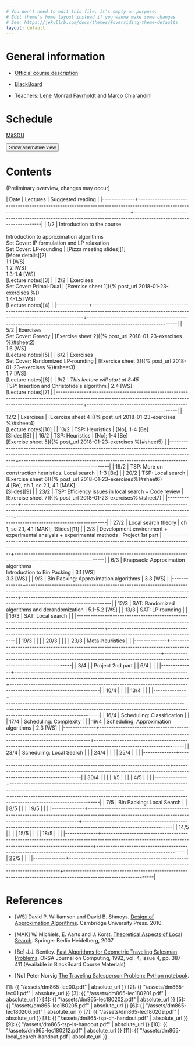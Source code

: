 ```yaml
---
# You don't need to edit this file, it's empty on purpose.
# Edit theme's home layout instead if you wanna make some changes
# See: https://jekyllrb.com/docs/themes/#overriding-theme-defaults
layout: default
---
```



# General information

- [Official course description](http://natfak.sdu.dk/laeseplan/kursusbeskrivelse.php?kursuskode=DM865&lang=en)

- [BlackBoard](https://e-learn.sdu.dk/webapps/blackboard/execute/courseMain?course_id=_386519_1)

- Teachers: [Lene Monrad Favrholdt](http://www.imada.sdu.dk/~lenem/) and [Marco Chiarandini](http://www.imada.sdu.dk/~marco)


# Schedule

<a href="https://mitsdu.sdu.dk/skema/activity/15020201/f18">MitSDU</a>

<button onclick="myFunction('Demo1')" class="w3-btn w3-cell w3-left-align">Show alternative view <i class="fa fa-caret-down"></i></button>
<div id="Demo1" class="w3-container w3-hide">

<div class="w3-responsive">
<div w3-include-html="./assets/timetable.html"></div>
<script>
w3.includeHTML();
</script>
</div>

</div>



# Contents 

(Preliminary overview, changes may occur)

| Date         | Lectures  	                                                                                                                                     | Suggested reading   	                                                                                       |
|--------------+--------------------------------------------------------------------------------------------------------------------------------------------------------+--------------------------------------------------------------------------------------------------------------------|
| <!--L--> 1/2 | Introduction to the course<br><br> Introduction to approximation algorithms<br> Set Cover: IP formulation and LP relaxation<br> Set Cover: LP-rounding | [Pizza meeting slides][1]<br>[More details][2]<br> 1.1 [WS]<br> 1.2 [WS]<br> 1.3-1.4 [WS] <br> [Lecture notes][3]  |
| <!--L--> 2/2 | Exercises <br> Set Cover: Primal-Dual                                                                                                                  | [Exercise sheet 1]({% post_url 2018-01-23-exercises %})<br> 1.4-1.5 [WS] <br> [Lecture notes][4]                   |
|--------------+--------------------------------------------------------------------------------------------------------------------------------------------------------+--------------------------------------------------------------------------------------------------------------------|
| <!--L--> 5/2 | Exercises  <br> Set Cover: Greedy                                                                                                                      | [Exercise sheet 2]({% post_url 2018-01-23-exercises %}#sheet2) <br> 1.6 [WS]  <br> [Lecture notes][5]              |
| <!--L--> 6/2 | Exercises <br> Set Cover: Randomized LP-rounding                                                                                                       | [Exercise sheet 3]({% post_url 2018-01-23-exercises %}#sheet3) <br> 1.7 [WS]  <br> [Lecture notes][6]              |
| <!--L--> 9/2 | *This lecture will start at 8:45* <br> TSP: Insertion and Christofide's algorithm                                                                      | 2.4 [WS] <br> [Lecture notes][7]                                                                                   |
|--------------+--------------------------------------------------------------------------------------------------------------------------------------------------------+--------------------------------------------------------------------------------------------------------------------|
| 12/2         | Exercises                                                                                                                                              | [Exercise sheet 4]({% post_url 2018-01-23-exercises %}#sheet4)  <br> [Lecture notes][10]                           |
| 13/2         | TSP: Heuristics                                                                                                                                        | [No]; 1-4 [Be]<br> [Slides][8]                                                                                     |
| 16/2         | TSP: Heuristics                                                                                                                                        | [No]; 1-4 [Be] <br> [Exercise sheet 5]({% post_url 2018-01-23-exercises %}#sheet5)                                 |
|--------------+--------------------------------------------------------------------------------------------------------------------------------------------------------+--------------------------------------------------------------------------------------------------------------------|
| 19/2         | TSP: More on construction heuristics. Local search                                                                                                     | 1-3 [Be]                                                                                                           |
| 20/2         | TSP: Local search                                                                                                                                      | [Exercise sheet 6]({% post_url 2018-01-23-exercises%}#sheet6) <br>4 [Be], ch 1, sc 2.1, 4.1 [MAK] <br> [Slides][9] |
| 23/2         | TSP: Efficiency issues in local search + Code review                                                                                                   | [Exercise sheet 7]({% post_url 2018-01-23-exercises%}#sheet7)                                                      |
|--------------+--------------------------------------------------------------------------------------------------------------------------------------------------------+--------------------------------------------------------------------------------------------------------------------|
| 27/2         | Local search theory                                                                                                                                    | ch 1, sc 2.1, 4.1 [MAK]; [Slides][11]                                                                              |
| 2/3          | Development environment + experimental analysis + experimental methods                                                                                 | Project 1st part                                                                                                   |
|--------------+--------------------------------------------------------------------------------------------------------------------------------------------------------+--------------------------------------------------------------------------------------------------------------------|
| 6/3          | Knapsack: Approximation algorithms <br> Introduction to Bin Packing                                                                                    | 3.1 [WS] <br> 3.3 [WS]                                                                                             |
| 9/3          | Bin Packing: Approximation algorithms                                                                                                                  | 3.3 [WS]                                                                                                           |
|--------------+--------------------------------------------------------------------------------------------------------------------------------------------------------+--------------------------------------------------------------------------------------------------------------------|
| 12/3         | SAT: Randomized algorithms and derandomization                                                                                                         | 5.1-5.2 [WS]                                                                                                       |
| 13/3         | SAT: LP rounding                                                                                                                                       |                                                                                                                    |
| 16/3         | SAT: Local search                                                                                                                                      |                                                                                                                    |
|--------------+--------------------------------------------------------------------------------------------------------------------------------------------------------+--------------------------------------------------------------------------------------------------------------------|
| 19/3         |                                                                                                                                                        |                                                                                                                    |
| 20/3         | <!--- M --->                                                                                                                                           |                                                                                                                    |
| 23/3         | Meta-heuristics                                                                                                                                        |                                                                                                                    |
|--------------+--------------------------------------------------------------------------------------------------------------------------------------------------------+--------------------------------------------------------------------------------------------------------------------|
| 3/4          |                                                                                                                                                        | Project 2nd part                                                                                                   |
| 6/4          |                                                                                                                                                        |                                                                                                                    |
|--------------+--------------------------------------------------------------------------------------------------------------------------------------------------------+--------------------------------------------------------------------------------------------------------------------|
| 10/4         |                                                                                                                                                        |                                                                                                                    |
| 13/4         |                                                                                                                                                        |                                                                                                                    |
|--------------+--------------------------------------------------------------------------------------------------------------------------------------------------------+--------------------------------------------------------------------------------------------------------------------|
| 16/4         | Scheduling: Classification                                                                                                                             |                                                                                                                    |
| 17/4         | Scheduling: Complexity                                                                                                                                 |                                                                                                                    |
| 19/4         | Scheduling: Approximation algorithms                                                                                                                   | 2.3 [WS]                                                                                                           |
|--------------+--------------------------------------------------------------------------------------------------------------------------------------------------------+--------------------------------------------------------------------------------------------------------------------|
| 23/4         | Scheduling: Local Search                                                                                                                               |                                                                                                                    |
| 24/4         |                                                                                                                                                        |                                                                                                                    |
| 25/4         |                                                                                                                                                        |                                                                                                                    |
|--------------+--------------------------------------------------------------------------------------------------------------------------------------------------------+--------------------------------------------------------------------------------------------------------------------|
| 30/4         |                                                                                                                                                        |                                                                                                                    |
| 1/5          |                                                                                                                                                        |                                                                                                                    |
| 4/5          |                                                                                                                                                        |                                                                                                                    |
|--------------+--------------------------------------------------------------------------------------------------------------------------------------------------------+--------------------------------------------------------------------------------------------------------------------|
| 7/5          | Bin Packing: Local Search                                                                                                                              |                                                                                                                    |
| 8/5          |                                                                                                                                                        |                                                                                                                    |
| 9/5          |                                                                                                                                                        |                                                                                                                    |
|--------------+--------------------------------------------------------------------------------------------------------------------------------------------------------+--------------------------------------------------------------------------------------------------------------------|
| 14/5         |                                                                                                                                                        |                                                                                                                    |
| 15/5         |                                                                                                                                                        |                                                                                                                    |
| 18/5         |                                                                                                                                                        |                                                                                                                    |
|--------------+--------------------------------------------------------------------------------------------------------------------------------------------------------+--------------------------------------------------------------------------------------------------------------------|
| 22/5         |                                                                                                                                                        |                                                                                                                    |
|--------------+--------------------------------------------------------------------------------------------------------------------------------------------------------+--------------------------------------------------------------------------------------------------------------------|





# References 

- [WS] David P. Williamson and David
  B. Shmoys. [Design of Approximation Algorithms](http://www.designofapproxalgs.com/). Cambridge
  University Press. 2010.

- [MAK] W. Michiels, E. Aarts and J. Korst. [Theoretical Aspects of Local Search](http://dx.doi.org/10.1007/978-3-540-35854-1). Springer Berlin Heidelberg, 2007

- [Be]
  J.J. Bentley. [Fast Algorithms for Geometric Traveling Salesman Problems](http://dx.doi.org/10.1287/ijoc.4.4.387). ORSA
  Journal on Computing, 1992, vol. 4, issue 4, pp. 387-411 (Available in
  BlackBoard Course Materials)

- [No] Peter Norvig [The Traveling Salesperson Problem: Python notebook](http://nbviewer.jupyter.org/url/norvig.com/ipython/TSP.ipynb).



[1]: {{ "/assets/dm865-lec00.pdf" | absolute_url }}
[2]: {{ "/assets/dm865-lec01.pdf" | absolute_url }}
[3]: {{ "/assets/dm865-lec180201.pdf" | absolute_url }}
[4]: {{ "/assets/dm865-lec180202.pdf" | absolute_url }}
[5]: {{ "/assets/dm865-lec180205.pdf" | absolute_url }}
[6]: {{ "/assets/dm865-lec180206.pdf" | absolute_url }}
[7]: {{ "/assets/dm865-lec180209.pdf" | absolute_url }}
[8]: {{ "/assets/dm865-tsp-ch-handout.pdf" | absolute_url }}
[9]: {{ "/assets/dm865-tsp-ls-handout.pdf" | absolute_url }}
[10]: {{ "/assets/dm865-lec180212.pdf" | absolute_url }}
[11]: {{ "/assets/dm865-local_search-handout.pdf | absolute_url }}
